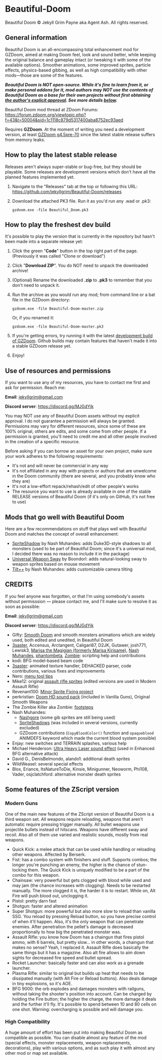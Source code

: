 # Beautiful-Doom

Beautiful Doom © Jekyll Grim Payne aka Agent Ash. All rights reserved.

## General information

Beautiful Doom is an all-encompassing total enhancement mod for GZDoom, aimed at making Doom feel, look and sound better, while keeping the original balance and gameplay intact (or tweaking it with some of the available options). Smoother animations, some improved sprites, particle effects, physics-based gibbing, as well as high compatibility with other mods—those are some of the features.

***Beautiful Doom is NOT open-source. While it's fine to learn from it, or make personal addons for it, mod authors may NOT use the contents of Beautiful Doom as a base for their own projects without first obtaining <u>the author's explicit approval</u>. See more details [below](#Use-of-resources-and-permissions).***

Beautiful Doom mod thread at ZDoom Forums:
https://forum.zdoom.org/viewtopic.php?f=43&t=50004&sid=1c1118c879d5317400aba8752ec93aed

Requires **GZDoom**. At the moment of writing you need a development version, at least [GZDoom g4.5pre-70](https://devbuilds.drdteam.org/gzdoom/) since the latest stable release suffers from memory leaks.

## How to play the latest stable release

Releases aren't always super-stable or bug-free, but they should be playable. Some releases are development versions which don't have all the planned features implemented yet.

1. Navigate to the "Releases" tab at the top or following this URL: https://github.com/jekyllgrim/Beautiful-Doom/releases
2. Download the attached PK3 file. Run it as you'd run any .wad or .pk3:
   
   ```
   gzdoom.exe -file Beautiful_Doom.pk3
   ```

## How to play the freshest dev build

It's possible to play the version that is currently in the repository but hasn't been made into a separate release yet:

1. Click the green "**Code**" button in the top right part of the page. (Previously it was called "Clone or download")

2. Click "**Download ZIP**". You do NOT need to unpack the downloaded archive!

3. (Optional) Rename the downloaded **.zip** to **.pk3** to remember that you don't need to unpack it.

4. Run the archive as you would run any mod; from command line or a bat file in the GZDoom directory:
   
   ```
   gzdoom.exe -file Beautiful-Doom-master.zip 
   ```
   
    Or, if you renamed it: 
   
   ```
   gzdoom.exe -file Beautiful-Doom-master.pk3
   ```

5. If you're getting errors, try running it with the latest [development build of GZDoom](https://devbuilds.drdteam.org/gzdoom/). Github builds may contain features that haven't made it into a stable GZDoom release yet.

6. Enjoy!

## Use of resources and permissions

If you want to use any of my resources, you have to contact me first and ask for permission. Reach me:

**Email**: jekyllgrim@gmail.com

**Discord server**: https://discord.gg/MJGdYjk

You may NOT use any of Beautiful Doom assets without my explicit approval. I do not guarantee a permission will always be granted. Permissions may vary for different resources, since some of these are 100% original, others are edits, and some come from other people. If a permission is granted, you'll need to credit me and all other people involved in the creation of a specific resource.

Before asking if you can borrow an asset for your own project, make sure your work adheres to the following requirements:

- It's not and will never be commercial in any way
- It's not affiliated in any way with projects or authors that are unwelcome in the Doom community (there are several, and you probably know who they are)
- It's not a low-effort repack/rehash/edit of other people's works
- The resource you want to use is already available in one of the stable RELEASE versions of Beautiful Doom (if it's only on GitHub, it's not free to use)

## Mods that go well with Beautiful Doom

Here are a few recommendations on stuff that plays well with Beautiful Doom and matches the concept of overall enhancement:

* [SpriteShadow](https://forum.zdoom.org/viewtopic.php?f=105&t=54992) by Nash Muhandes: adds Duke3D-style shadows to all monsters (used to be part of Beautiful Doom; since it's a universal mod, I decided there was no reason to include it in the package)
* [Universal Weapon Sway](https://forum.zdoom.org/viewtopic.php?t=68255&p=1147667) by Boondorl: adds natural-looking sway to weapon sprites based on mouse movement
* [Tilt++](https://forum.zdoom.org/viewtopic.php?f=43&t=55413) by Nash Muhandes: adds customizable camera tilting

## CREDITS

If you feel anyone was forgotten, or that I'm using somebody's assets without permisssion — please contact me, and I'll make sure to resolve it as soon as possible:

**Email**: jekyllgrim@gmail.com

**Discord server**: https://discord.gg/MJGdYjk

* Gifty: [Smooth Doom](https://forum.zdoom.org/viewtopic.php?t=45550) and smooth monsters animations which are widely used, both edited and unedited, in Beautiful Doom
* [3saster](https://github.com/3saster), Accensus, Arctangent, Caligari87, D2JK, Gutawer, josh771, Lewisk3, [Marisa the Magigian (formerly Marisa Kirisame)](https://github.com/OrdinaryMagician), [Nash Muhandes](https://github.com/nashmuhandes), [phantombeta](https://github.com/Doom2fan), [Zombie](https://github.com/DaZombieKiller): scripting help and contributions
* kodi: BFG model-based beam code
* [3saster](https://github.com/3saster): animated texture handler, DEHACKED parser, code contributions, various fixes and improvements
* Nero: [menu tool tips](https://forum.zdoom.org/viewtopic.php?f=105&t=68495)
* Mike12: original [assault rifle sprites](https://forum.zdoom.org/viewtopic.php?f=37&t=30390) (edited versions are used in Modern Assault Rifle)
* Revenant100: [Minor Sprite Fixing project](https://www.doomworld.com/vb/wads-mods/62403-doom-2-minor-sprite-fixing-project-v1-2-release-updated-1-1-13/)
* perkristian: [Doom HD sound pack](https://www.doomworld.com/vb/wads-mods/58879-the-hi-res-doom-sound-pack-is-updated/) (included in Vanilla Guns), Original Smooth Weapons
* The Zombie Killer aka Zombie: [footsteps](https://github.com/DaZombieKiller/zk-resources/tree/master/project_footsteps)
* Nash Muhandes:
  * [Nashgore](https://forum.zdoom.org/viewtopic.php?t=62641) (some gib sprites are still being used)
  * [SpriteShadows](https://github.com/nashmuhandes/SpriteShadow) (was included in several versions, currently excluded)
  * GZDoom contributions (`CopyBloodColor()` function and `opaqueblood` ANIMDEFS keyword which made the current blood system possible)
* Enjay: new switches and TERRAIN splashes, various help
* Michael Henderson: [Ultra Heavy Laser sound effect](https://youtu.be/whLbGbpt-E4) (used in Enhanced BFG alternative attack)
* David G., DenisBelmondo, alando1: additional death sprites
* WildWeasel: several special effects
* Blox, Eriance, ItsNatureToDie, Kinsie, Minigunner, Neoworm, Phi108, Vader, osjclatchford: alternative monster death sprites

## Some features of the ZScript version

### Modern Guns

One of the main new features of the ZScript version of Beautiful Doom is a third weapon set. All weapons require reloading, weapons that aren't automatic require pressing trigger manually. All bullet weapons use projectile bullets instead of hitscans. Weapons have different sway and recoil. Also all of them use varied and realistic sounds, mostly from real weapons.

* Quick Kick: a melee attack that can be used while handling or reloading other weapons. Affected by Berserk.
* Fist: has a combo system with finishers and stuff. Supports combos; the longer you're punching an enemy, the higher is the chance of stun-locking them. The Quick Kick is uniquely modified to be a part of the combo for this weapon.
* Chainsaw: very powerful but gets clogged with blood while used and may jam (the chance increases with clogging). Needs to be restarted manually. The more clogged it is, the harder it is to restart. While on, Alt Fire will push blood out, unclogging it.
* Pistol: pretty darn fast
* Shotgun: faster and altered animation
* Super Shotgun: more powerful but also more slow to reload than vanilla SSG. You reload by pressing Reload button, so you have precise control of when it'll happen. Also, it's the only weapon that can penetrate enemies. After penetration the pellet's damage is decreased proportionally to how big the penetrated monster was.
* Assault Rifle: you know how Doom has a chaingun that fires pistol ammo, with 6 barrels, but pretty slow... in other words, a chaingun that makes no sense? Yeah, I replaced it. Assault Rifle does basically the same things but it has a magazine. Also alt fire allows to aim down sights for decreased fire speed and bullet spread.
* Rocket Launcher: basically faster and can also work as a grenade launcher.
* Plasma Rifle: similar to original but builds up heat that needs to be dissipated manually (with Alt Fire or Reload buttons). Also deals damage in tiny explosions, so it's AOE.
* BFG 9000: the orb explodes and damages monsters with railguns, without taking the shooter's position into account. Can be charged by holding the Fire button; the higher the charge, the more damage it deals and the further it'll fly. It's possible to spend between 10 and 80 cells on one shot. Warning: overcharging is possible and will damage you.

### High Compatibility

A huge amount of effort has been put into making Beautiful Doom as compatible as possible. You can disable almost any feature of the mod (special effects, monster replacements, weapon replacements, decorations), play with various options, and as such play it with almost any other mod or map set available.
